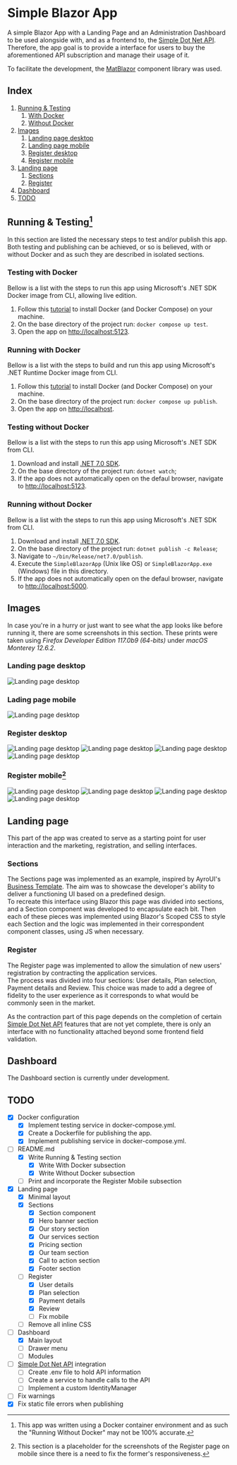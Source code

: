# Simple Blazor App
A simple Blazor App with a Landing Page and an Administration Dashboard to be used alongside with, and as a frontend to, the [Simple Dot Net API](https://github.com/juni127/simple-dot-net-api). Therefore, the app goal is to provide a interface for users to buy the aforementioned API subscription and manage their usage of it.

To facilitate the development, the [MatBlazor](https://www.matblazor.com) component library was used.

## Index
1. [Running & Testing](#running--testing)
    1. [With Docker](#with-docker)
    2. [Without Docker](#without-docker)
2. [Images](#images)
    1. [Landing page desktop](#landing-page-desktop)
    2. [Landing page mobile](#landing-page-mobile)
    3. [Register desktop]()
    4. [Register mobile]()
3. [Landing page](#landing-page)
    1. [Sections](#sections)
    2. [Register](#register)
4. [Dashboard](#dashboard)
5. [TODO](#todo)

## Running & Testing[^1]
In this section are listed the necessary steps to test and/or publish this app. Both testing and publishing can be achieved, or so is believed, with or without Docker and as such they are described in isolated sections.

### Testing with Docker
Bellow is a list with the steps to run this app using Microsoft's .NET SDK Docker image from CLI, allowing live edition.

1. Follow this [tutorial](https://docs.docker.com/engine/install/ubuntu/) to install Docker (and Docker Compose) on your machine.
2. On the base directory of the project run: `docker compose up test`.
3. Open the app on [http://localhost:5123](http://localhost:5123).

### Running with Docker
Bellow is a list with the steps to build and run this app using Microsoft's .NET Runtime Docker image from CLI.

1. Follow this [tutorial](https://docs.docker.com/engine/install/ubuntu/) to install Docker (and Docker Compose) on your machine.
2. On the base directory of the project run: `docker compose up publish`.
3. Open the app on [http://localhost](http://localhost).

### Testing without Docker
Bellow is a list with the steps to run this app using Microsoft's .NET SDK from CLI.

1. Download and install [.NET 7.0 SDK](https://dotnet.microsoft.com/en-us/download/dotnet/7.0).
2. On the base directory of the project run: `dotnet watch`;
3. If the app does not automatically open on the defaul browser, navigate to [http://localhost:5123](http://localhost:5123).

### Running without Docker
Bellow is a list with the steps to run this app using Microsoft's .NET SDK from CLI.

1. Download and install [.NET 7.0 SDK](https://dotnet.microsoft.com/en-us/download/dotnet/7.0).
2. On the base directory of the project run: `dotnet publish -c Release`;
3. Navigate to `~/bin/Release/net7.0/publish`.
4. Execute the `SimpleBlazorApp` (Unix like OS) or `SimpleBlazorApp.exe` (Windows) file in this directory.
5. If the app does not automatically open on the defaul browser, navigate to [http://localhost:5000](http://localhost:5000).

[^1]: This app was written using a Docker container environment and as such the "Running Without Docker" may not be 100% accurate.

## Images
In case you're in a hurry or just want to see what the app looks like before running it, there are some screenshots in this section. These prints were taken using *Firefox Developer Edition 117.0b9 (64-bits)* under *macOS Monterey 12.6.2*.

### Landing page desktop
<img 
    title="Landing page desktop" 
    alt="Landing page desktop" 
    src="./Images/LandingPageSectionsDesktop.png"
/>

### Lading page mobile
<img 
    title="Landing page desktop" 
    alt="Landing page desktop" 
    src="./Images/LandingPageSectionsMobile.png"
/>

### Register desktop
<img 
    title="Landing page desktop" 
    alt="Landing page desktop" 
    src="./Images/RegisterUserDetailsDesktop.png"
/>
<img 
    title="Landing page desktop" 
    alt="Landing page desktop" 
    src="./Images/RegisterPlanSelectionDesktop.png"
/>
<img 
    title="Landing page desktop" 
    alt="Landing page desktop" 
    src="./Images/RegisterPaymentDetailsDesktop.png"
/>
<img 
    title="Landing page desktop" 
    alt="Landing page desktop" 
    src="./Images/RegisterReviewDesktop.png"
/>

### Register mobile[^2]

<img 
    title="Landing page desktop" 
    alt="Landing page desktop" 
    src="./Images/RegisterUserDetailsMobile.png"
/>
<img 
    title="Landing page desktop" 
    alt="Landing page desktop" 
    src="./Images/RegisterPlanSelectionMobile.png"
/>
<img 
    title="Landing page desktop" 
    alt="Landing page desktop" 
    src="./Images/RegisterPaymentDetailsMobile.png"
/>
<img 
    title="Landing page desktop" 
    alt="Landing page desktop" 
    src="./Images/RegisterReviewMobile.png"
/>

[^2]: This section is a placeholder for the screenshots of the Register page on mobile since there is a need to fix the former's responsiveness.

## Landing page
This part of the app was created to serve as a starting point for user interaction and the marketing, registration, and selling interfaces. 

### Sections
The Sections page was implemented as an example, inspired by AyroUI's [Business Template](https://demo.ayroui.com/templates/business-template). The aim was to showcase the developer's ability to deliver a functioning UI based on a predefined design.  
To recreate this interface using Blazor this page was divided into sections, and a Section component was developed to encapsulate each bit. Then each of these pieces was implemented using Blazor's Scoped CSS to style each Section and the logic was implemented in their correspondent component classes, using JS when necessary.

### Register
The Register page was implemented to allow the simulation of new users' registration by contracting the application services.  
The process was divided into four sections: User details, Plan selection, Payment details and Review. This choice was made to add a degree of fidelity to the user experience as it corresponds to what would be commonly seen in the market.

As the contraction part of this page depends on the completion of certain [Simple Dot Net API](https://github.com/juni127/simple-dot-net-api) features that are not yet complete, there is only an interface with no functionality attached beyond some frontend field validation.

## Dashboard
The Dashboard section is currently under development.

## TODO
- [x] Docker configuration
    - [x] Implement testing service in docker-compose.yml.
    - [x] Create a Dockerfile for publishing the app.
    - [x] Implement publishing service in docker-compose.yml.
- [ ] README.md
    - [x] Write Running & Testing section
        - [x] Write With Docker subsection
        - [x] Write Without Docker subsection
    - [ ] Print and incorporate the Register Mobile subsection
- [x] Landing page
    - [x] Minimal layout
    - [x] Sections
        - [x] Section component
        - [x] Hero banner section
        - [x] Our story section
        - [x] Our services section
        - [x] Pricing section
        - [x] Our team section
        - [x] Call to action section
        - [x] Footer section
    - [ ] Register
        - [x] User details
        - [x] Plan selection
        - [x] Payment details
        - [x] Review
        - [ ] Fix mobile
    - [ ] Remove all inline CSS
- [ ] Dashboard
    - [x] Main layout
    - [ ] Drawer menu
    - [ ] Modules
- [ ] [Simple Dot Net API](https://github.com/juni127/simple-dot-net-api) integration
    - [ ] Create .env file to hold API information
    - [ ] Create a service to handle calls to the API
    - [ ] Implement a custom IdentityManager
- [ ] Fix warnings
- [x] Fix static file errors when publishing